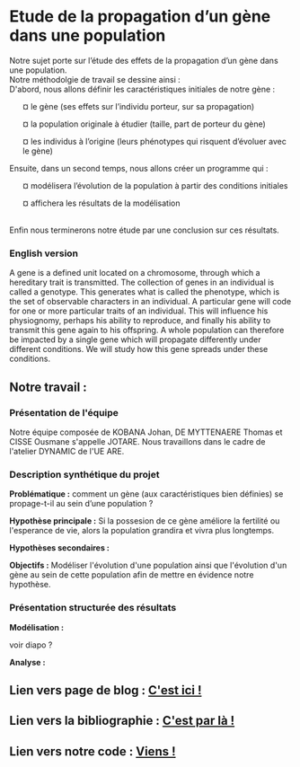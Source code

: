 # Etude de la propagation d’un gène dans une population 


Notre sujet porte sur l’étude des effets de la propagation d’un gène dans une population. <br/>
Notre méthodolgie de travail se dessine ainsi : <br/>
D'abord, nous allons définir les caractéristiques initiales de notre gène : <br/>
<ul> ¤ le gène (ses effets sur l’individu porteur, sur sa propagation) </ul>
<ul> ¤ la population originale à étudier (taille, part de porteur du gène) </ul>
<ul> ¤ les individus à l’origine (leurs phénotypes qui risquent d’évoluer avec le gène) </ul>
Ensuite, dans un second temps, nous allons créer un programme qui : <br/>
<ul> ¤ modélisera l’évolution de la population à partir des conditions initiales </ul>
<ul> ¤ affichera les résultats de la modélisation </ul> <br/>
Enfin nous terminerons notre étude par une conclusion sur ces résultats.<br/>


### English version

A gene is a defined unit located on a chromosome, through which a hereditary trait is transmitted. The collection of genes in an individual is called a genotype. This generates what is called the phenotype, which is the set of observable characters in an individual. A particular gene will code for one or more particular traits of an individual. This will influence his physiognomy, perhaps his ability to reproduce, and finally his ability to transmit this gene again to his offspring. A whole population can therefore be impacted by a single gene which will propagate differently under different conditions. We will study how this gene spreads under these conditions.


## Notre travail :

### Présentation de l'équipe

Notre équipe composée de KOBANA Johan, DE MYTTENAERE Thomas et CISSE Ousmane s'appelle JOTARE. Nous travaillons dans le cadre de l'atelier DYNAMIC de l'UE ARE. 


### Description synthétique du projet

**Problématique :** comment un gène (aux caractéristiques bien définies) se propage-t-il au sein d’une population ? 

**Hypothèse principale :** Si la possesion de ce gène améliore la fertilité ou l'esperance de vie, alors la population grandira et vivra plus longtemps.

**Hypothèses secondaires :** 

**Objectifs :** Modéliser l'évolution d'une population ainsi que l'évolution d'un gène au sein de cette population afin de mettre en évidence notre hypothèse.


### Présentation structurée des résultats


**Modélisation :**

voir diapo ?

**Analyse :**



## Lien vers page de blog : <a href="blog.html"> C'est ici ! </a>

## Lien vers la bibliographie : <a href="biblio.html"> C'est par là ! </a>

## Lien vers notre code : <a href="code.html"> Viens ! </a>

